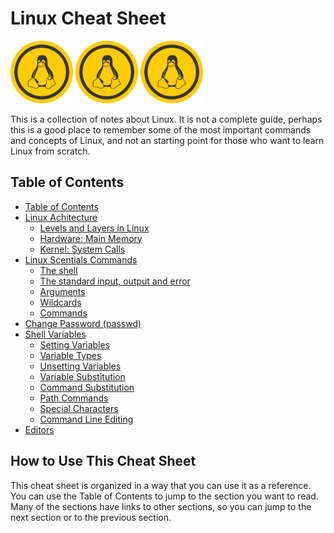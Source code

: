 # Linux Cheat Sheet

<img src="./media/linux-logo.png" width="100px" height="100px" alt="Linux Logo">
<img src="./media/linux-logo.png" width="100px" height="100px" alt="Linux Logo">
<img src="./media/linux-logo.png" width="100px" height="100px" alt="Linux Logo">

This is a collection of notes about Linux. It is not a complete guide, perhaps this is a good place to remember some of the most important commands and concepts of Linux, and not an starting point for those who want to learn Linux from scratch.

## Table of Contents

- [Table of Contents](#table-of-contents)
- [Linux Achitecture](./achitecture-overview/README.md#linux)
  - [Levels and Layers in Linux](./achitecture-overview/README.md#levels-and-layers-in-linux)
  - [Hardware: Main Memory](./achitecture-overview/README.md#hardware-main-memory)
  - [Kernel: System Calls](./achitecture-overview/README.md#kernel-system-calls)
- [Linux Scentials Commands](./commands/README.md)
  - [The shell](./commands/README.md#the-shell)
  - [The standard input, output and error](./commands/README.md#the-standard-input-output-and-error)
  - [Arguments](./commands/README.md#arguments)
  - [Wildcards](./commands/README.md#wildcards)
  - [Commands](./commands/README.md#commands)
- [Change Password (passwd)](./change-password/README.md#change-password-passwd)
- [Shell Variables](./env-shell-variables/README.md)
  - [Setting Variables](./env-shell-variables/README.md#setting-variables)
  - [Variable Types](./env-shell-variables/README.md#variable-types)
  - [Unsetting Variables](./env-shell-variables/README.md#unsetting-variables)
  - [Variable Substitution](./env-shell-variables/README.md#variable-substitution)
  - [Command Substitution](./env-shell-variables/README.md#command-substitution)
  - [Path Commands](./env-shell-variables/README.md#path-commands)
  - [Special Characters](./env-shell-variables/README.md#special-characters)
  - [Command Line Editing](./env-shell-variables/README.md#command-line-editing)
- [Editors](./editors/README.md)

## How to Use This Cheat Sheet

This cheat sheet is organized in a way that you can use it as a reference. You can use the Table of Contents to jump to the section you want to read. Many of the sections have links to other sections, so you can jump to the next section or to the previous section.
